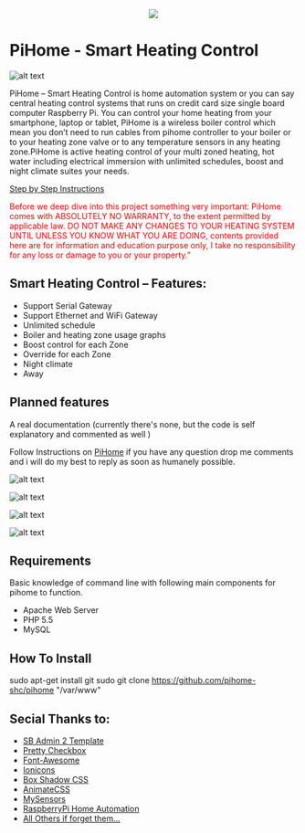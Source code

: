 <p align="center">
    <a href="https://www.pihome.eu" target="_blank" align="center">
        <img src="http://www.pihome.eu/images/pi-home_logo_text.png">
    </a>
<br/>
</p>


# PiHome - Smart Heating Control

![alt text](http://www.pihome.eu/images/pihome_home.png "PiHome - Smart Heating Control - Home Screen")

PiHome – Smart Heating Control is home automation system or you can say central heating control systems that runs on credit card size single board computer Raspberry Pi. You can control your home heating from your smartphone, laptop or tablet, PiHome is a wireless boiler control which mean you don’t need to run cables from pihome controller to your boiler or to your heating zone valve or to any temperature sensors in any heating zone.PiHome is active heating control of your multi zoned heating, hot water including electrical immersion with unlimited schedules, boost and night climate suites your needs.

[Step by Step Instructions](http://www.pihome.eu/how-to-install/ "PiHome - Step by Step Instructions")

<p style="color:red;">Before we deep dive into this project something very important: PiHome comes with ABSOLUTELY NO WARRANTY, to the extent permitted by applicable law. DO NOT MAKE ANY CHANGES TO YOUR HEATING SYSTEM UNTIL UNLESS YOU KNOW WHAT YOU ARE DOING, contents provided here are for information and education purpose only, I take no responsibility for any loss or damage to you or your property.”</p3>


## Smart Heating Control – Features:
* Support Serial Gateway
* Support Ethernet and WiFi Gateway
* Unlimited schedule 
* Boiler and heating zone usage graphs
* Boost control for each Zone
* Override for each Zone
* Night climate
* Away


## Planned features
A real documentation (currently there's none, but the code is self explanatory and commented as well )



Follow Instructions on [PiHome](http://www.pihome.eu "PiHome - Smart Heating Control") if you have any question drop me comments and i will do my best to reply as soon as humanely possible. 

![alt text](http://www.pihome.eu/images/pihome_one_touch.png "PiHome - Smart Heating Control - One Touch")

![alt text](http://www.pihome.eu/images/pihome_graphs.png "PiHome - Smart Heating Control - Heating Graps")

![alt text](http://www.pihome.eu/images/pihome_temperature_graps.png "PiHome - Smart Heating Control - Temperature Graps")

![alt text](http://www.pihome.eu/images/pihome_settings.png "PiHome - Smart Heating Control - Settings")

## Requirements
Basic knowledge of command line with following main components for pihome to function. 
* Apache Web Server
* PHP 5.5
* MySQL 

## How To Install 
sudo apt-get install git
sudo git clone https://github.com/pihome-shc/pihome "/var/www"


## Secial Thanks to:

* [SB Admin 2 Template](http://startbootstrap.com/template-overviews/sb-admin-2 "SB Admin 2 Template ")
* [Pretty Checkbox](http://www.cssscript.com/pretty-checkbox-radio-inputs-bootstrap-awesome-bootstrap-checkbox-css "Pretty Checkbox ")
* [Font-Awesome](https://fortawesome.github.io/Font-Awesome "Font-Awesome")
* [Ionicons](http://ionicons.com "Ionicons ")
* [Box Shadow CSS](http://www.cssmatic.com/box-shadow "Box Shadow CSS")
* [AnimateCSS](https://daneden.github.io/animate.css "Animate.css ")
* [MySensors](https://www.mysensors.org "MySensors")
* [RaspberryPi Home Automation](http://pihome.harkemedia.de "RaspberryPi Home Automation")
* [All Others if forget them...](http://www.pihome.eu "All Others if forget them...")